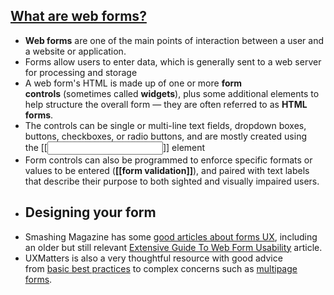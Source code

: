 ## [What are web forms?](https://developer.mozilla.org/en-US/docs/Learn/Forms/Your_first_form#what_are_web_forms)
* **Web forms** are one of the main points of interaction between a user and a website or application.
* Forms allow users to enter data, which is generally sent to a web server for processing and storage
* A web form's HTML is made up of one or more **form controls** (sometimes called **widgets**), plus some additional elements to help structure the overall form — they are often referred to as **HTML forms**.
* The controls can be single or multi-line text fields, dropdown boxes, buttons, checkboxes, or radio buttons, and are mostly created using the [[<input>]] element
* Form controls can also be programmed to enforce specific formats or values to be entered (**[[form validation]]**), and paired with text labels that describe their purpose to both sighted and visually impaired users.
- ## Designing your form
- Smashing Magazine has some [good articles about forms UX](https://www.smashingmagazine.com/2018/08/ux-html5-mobile-form-part-1/), including an older but still relevant [Extensive Guide To Web Form Usability](https://www.smashingmagazine.com/2011/11/extensive-guide-web-form-usability/) article.
- UXMatters is also a very thoughtful resource with good advice from [basic best practices](https://www.uxmatters.com/mt/archives/2012/05/7-basic-best-practices-for-buttons.php) to complex concerns such as [multipage forms](https://www.uxmatters.com/mt/archives/2010/03/pagination-in-web-forms-evaluating-the-effectiveness-of-web-forms.php).
